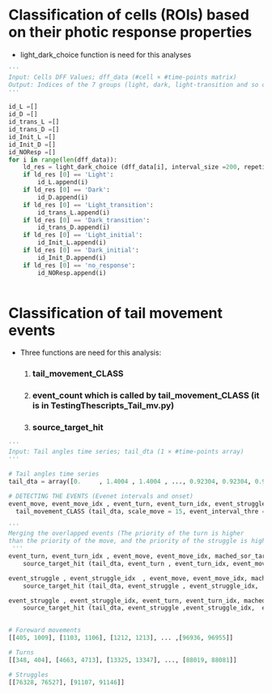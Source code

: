# Classification of cells (ROIs) based on their photic response properties

* light_dark_choice function is need for this analyses

```python
'''
Input: Cells DFF Values; dff_data (#cell × #time-points matrix)
Output: Indices of the 7 groups (light, dark, light-transition and so on) of the cells
'''

id_L =[]
id_D =[]
id_trans_L =[]
id_trans_D =[]
id_Init_L =[]
id_Init_D =[]
id_NOResp =[]    
for i in range(len(dff_data)):
    ld_res = light_dark_choice (dff_data[i], interval_size =200, repetition = 7, interval_strtl_steps = 3)
    if ld_res [0] == 'Light':
        id_L.append(i)
    if ld_res [0] == 'Dark':
        id_D.append(i)
    if ld_res [0] == 'Light_transition':
        id_trans_L.append(i)
    if ld_res [0] == 'Dark_transition':
        id_trans_D.append(i)
    if ld_res [0] == 'Light_initial':
        id_Init_L.append(i)
    if ld_res [0] == 'Dark_initial':
        id_Init_D.append(i)
    if ld_res [0] == 'no_response':
        id_NOResp.append(i)
        
```

# Classification of tail movement events 
* Three functions are need for this analysis: 
    1. ### tail_movement_CLASS
    2. ### event_count which is called by tail_movement_CLASS (it is in TestingThescripts_Tail_mv.py)
    3. ### source_target_hit

```python
'''
Input: Tail angles time series; tail_dta (1 × #time-points array)
'''

# Tail angles time series
tail_dta = array([0.     , 1.4004 , 1.4004 , ..., 0.92304, 0.92304, 0.92304])

# DETECTING THE EVENTS (Evenet intervals and onset)
event_move, event_move_idx , event_turn, event_turn_idx, event_struggle, event_struggle_idx = \
  tail_movement_CLASS (tail_dta, scale_move = 15, event_interval_thre = 25, scale_turn_Strgl = 15)

'''
Merging the overlapped events (The priority of the turn is higher
than the priority of the move, and the priority of the struggle is higher than the priority of the turn. )
 '''
event_turn, event_turn_idx , event_move, event_move_idx, mached_sor_tar = \ 
    source_target_hit (tail_dta, event_turn , event_turn_idx, event_move, event_move_idx, effect_size = 5)

event_struggle , event_struggle_idx  , event_move, event_move_idx, mached_sor_tar = \ 
    source_target_hit (tail_dta, event_struggle , event_struggle_idx,  event_move, event_move_idx, effect_size = 200)

event_struggle , event_struggle_idx, event_turn, event_turn_idx, mached_sor_tar = \
    source_target_hit (tail_dta, event_struggle ,event_struggle_idx,  event_turn, event_turn_idx, effect_size = 25 )    
   

# Foreward movements
[[405, 1009], [1103, 1106], [1212, 1213], ... ,[96936, 96955]]

# Turns
[[348, 404], [4663, 4713], [13325, 13347], ..., [88019, 88081]]

# Struggles
[[76328, 76527], [91107, 91146]]

```
